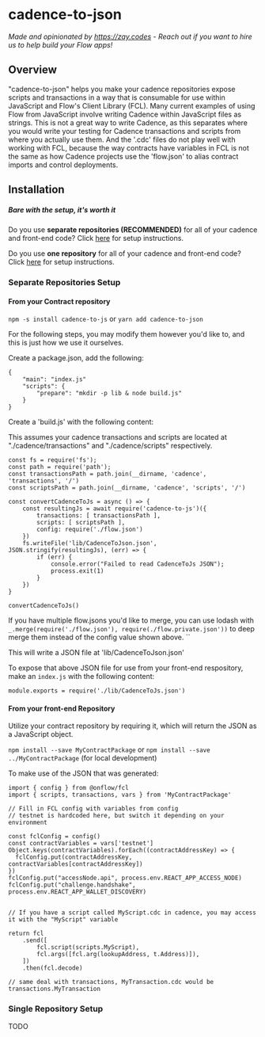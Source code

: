 # cadence-to-json
*Made and opinionated by https://zay.codes - Reach out if you want to hire us to help build your Flow apps!*

## Overview
"cadence-to-json" helps you make your cadence repositories expose scripts and transactions in a way that is consumable for use within JavaScript and Flow's Client Library (FCL).
Many current examples of using Flow from JavaScript involve writing Cadence within JavaScript files as strings. This is not a great way to write Cadence, as this
separates where you would write your testing for Cadence transactions and scripts from where you actually use them. And the '.cdc' files do not play well with working
with FCL, because the way contracts have variables in FCL is not the same as how Cadence projects use the 'flow.json' to alias contract imports and control deployments.

## Installation
##### *Bare with the setup, it's worth it*

Do you use **separate repositories (RECOMMENDED)** for all of your cadence and front-end code? Click [here](#separate-repositories-setup) for setup instructions.

Do you use **one repository** for all of your cadence and front-end code? Click [here](#single-repository-setup) for setup instructions.

### Separate Repositories Setup

#### From your Contract repository
`npm -s install cadence-to-js` or `yarn add cadence-to-json`

For the following steps, you may modify them however you'd like to, and this is just how we use it ourselves.

Create a package.json, add the following:
```
{
    "main": "index.js"
    "scripts": {
        "prepare": "mkdir -p lib & node build.js"
    }
}
```

Create a 'build.js' with the following content:

This assumes your cadence transactions and scripts are located at "./cadence/transactions" and "./cadence/scripts" respectively.
```
const fs = require('fs');
const path = require('path');
const transactionsPath = path.join(__dirname, 'cadence', 'transactions', '/')
const scriptsPath = path.join(__dirname, 'cadence', 'scripts', '/')

const convertCadenceToJs = async () => {
    const resultingJs = await require('cadence-to-js')({
        transactions: [ transactionsPath ],
        scripts: [ scriptsPath ],
        config: require('./flow.json')
    })
    fs.writeFile('lib/CadenceToJson.json', JSON.stringify(resultingJs), (err) => {
        if (err) {
            console.error("Failed to read CadenceToJs JSON");
            process.exit(1)
        }
    })
}

convertCadenceToJs()
```

If you have multiple flow.jsons you'd like to merge, you can use lodash with `_.merge(require('./flow.json'), require(./flow.private.json'))` to deep merge them instead of the config value shown above.
``

This will write a JSON file at 'lib/CadenceToJson.json'

To expose that above JSON file for use from your front-end respository, make an `index.js` with the following content:

`module.exports = require('./lib/CadenceToJs.json')`

#### From your front-end Repository

Utilize your contract repository by requiring it, which will return the JSON as a JavaScript object.

`npm install --save MyContractPackage` or `npm install --save ../MyContractPackage` (for local development)

To make use of the JSON that was generated:
```
import { config } from @onflow/fcl
import { scripts, transactions, vars } from 'MyContractPackage'

// Fill in FCL config with variables from config
// testnet is hardcoded here, but switch it depending on your environment

const fclConfig = config()
const contractVariables = vars['testnet']
Object.keys(contractVariables).forEach((contractAddressKey) => {
  fclConfig.put(contractAddressKey, contractVariables[contractAddressKey])
})
fclConfig.put("accessNode.api", process.env.REACT_APP_ACCESS_NODE)
fclConfig.put("challenge.handshake", process.env.REACT_APP_WALLET_DISCOVERY)


// If you have a script called MyScript.cdc in cadence, you may access it with the "MyScript" variable

return fcl
    .send([
        fcl.script(scripts.MyScript),
        fcl.args([fcl.arg(lookupAddress, t.Address)]),
    ])
    .then(fcl.decode)

// same deal with transactions, MyTransaction.cdc would be transactions.MyTransaction
```

### Single Repository Setup

TODO

